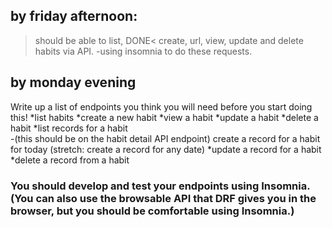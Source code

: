 ## by friday afternoon:
>should be able to 
list,
>DONE<
 create,
 url, 
 view, 
 update 
 and delete habits via API.
-using insomnia to do these requests.
## by monday evening

Write up a list of endpoints you think you will need before you start doing this!
*list habits
*create a new habit
*view a habit
*update a habit
*delete a habit
*list records for a habit       
-(this should be on the habit detail API endpoint)
create a record for a habit for today (stretch: create a record for any date)
*update a record for a habit
*delete a record from a habit

### You should develop and test your endpoints using Insomnia. (You can also use the browsable API that DRF gives you in the browser, but you should be comfortable using Insomnia.)